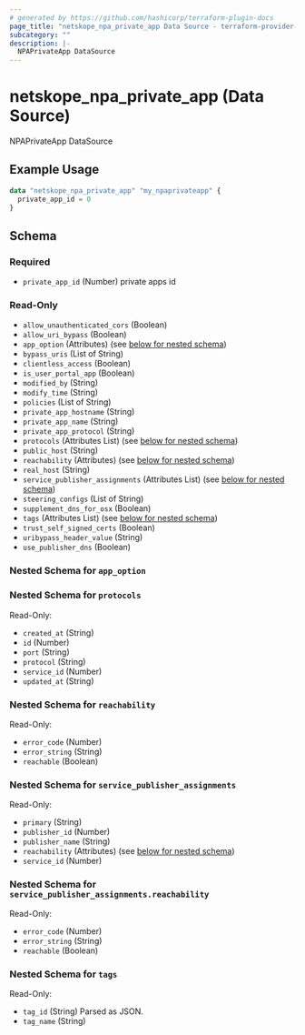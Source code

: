```yaml
---
# generated by https://github.com/hashicorp/terraform-plugin-docs
page_title: "netskope_npa_private_app Data Source - terraform-provider-netskope"
subcategory: ""
description: |-
  NPAPrivateApp DataSource
---
```


# netskope_npa_private_app (Data Source)

NPAPrivateApp DataSource

## Example Usage

```terraform
data "netskope_npa_private_app" "my_npaprivateapp" {
  private_app_id = 0
}
```

<!-- schema generated by tfplugindocs -->
## Schema

### Required

- `private_app_id` (Number) private apps id

### Read-Only

- `allow_unauthenticated_cors` (Boolean)
- `allow_uri_bypass` (Boolean)
- `app_option` (Attributes) (see [below for nested schema](#nestedatt--app_option))
- `bypass_uris` (List of String)
- `clientless_access` (Boolean)
- `is_user_portal_app` (Boolean)
- `modified_by` (String)
- `modify_time` (String)
- `policies` (List of String)
- `private_app_hostname` (String)
- `private_app_name` (String)
- `private_app_protocol` (String)
- `protocols` (Attributes List) (see [below for nested schema](#nestedatt--protocols))
- `public_host` (String)
- `reachability` (Attributes) (see [below for nested schema](#nestedatt--reachability))
- `real_host` (String)
- `service_publisher_assignments` (Attributes List) (see [below for nested schema](#nestedatt--service_publisher_assignments))
- `steering_configs` (List of String)
- `supplement_dns_for_osx` (Boolean)
- `tags` (Attributes List) (see [below for nested schema](#nestedatt--tags))
- `trust_self_signed_certs` (Boolean)
- `uribypass_header_value` (String)
- `use_publisher_dns` (Boolean)

<a id="nestedatt--app_option"></a>
### Nested Schema for `app_option`


<a id="nestedatt--protocols"></a>
### Nested Schema for `protocols`

Read-Only:

- `created_at` (String)
- `id` (Number)
- `port` (String)
- `protocol` (String)
- `service_id` (Number)
- `updated_at` (String)


<a id="nestedatt--reachability"></a>
### Nested Schema for `reachability`

Read-Only:

- `error_code` (Number)
- `error_string` (String)
- `reachable` (Boolean)


<a id="nestedatt--service_publisher_assignments"></a>
### Nested Schema for `service_publisher_assignments`

Read-Only:

- `primary` (String)
- `publisher_id` (Number)
- `publisher_name` (String)
- `reachability` (Attributes) (see [below for nested schema](#nestedatt--service_publisher_assignments--reachability))
- `service_id` (Number)

<a id="nestedatt--service_publisher_assignments--reachability"></a>
### Nested Schema for `service_publisher_assignments.reachability`

Read-Only:

- `error_code` (Number)
- `error_string` (String)
- `reachable` (Boolean)



<a id="nestedatt--tags"></a>
### Nested Schema for `tags`

Read-Only:

- `tag_id` (String) Parsed as JSON.
- `tag_name` (String)
